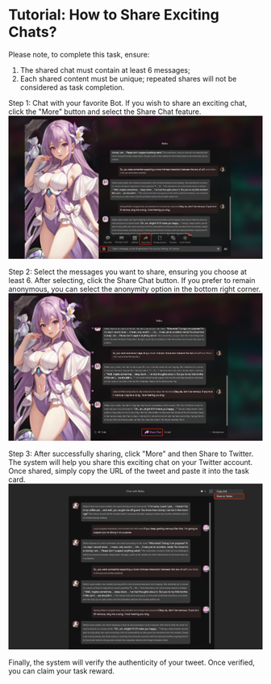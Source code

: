 # Tutorial: How to Share Exciting Chats?

Please note, to complete this task, ensure:

1. The shared chat must contain at least 6 messages;
2. Each shared content must be unique; repeated shares will not be considered as task completion.

Step 1: Chat with your favorite Bot. If you wish to share an exciting chat, click the "More" button and select the Share Chat feature.
![Share_Chat](../../assets/images/Share_Chat.png)

Step 2: Select the messages you want to share, ensuring you choose at least 6. After selecting, click the Share Chat button. If you prefer to remain anonymous, you can select the anonymity option in the bottom right corner.
![select and share](../../assets/images/select_and_share.png)

Step 3: After successfully sharing, click "More" and then Share to Twitter. The system will help you share this exciting chat on your Twitter account. Once shared, simply copy the URL of the tweet and paste it into the task card.
![share to twitter](../../assets/images/share_to_twitter.png)

Finally, the system will verify the authenticity of your tweet. Once verified, you can claim your task reward.
